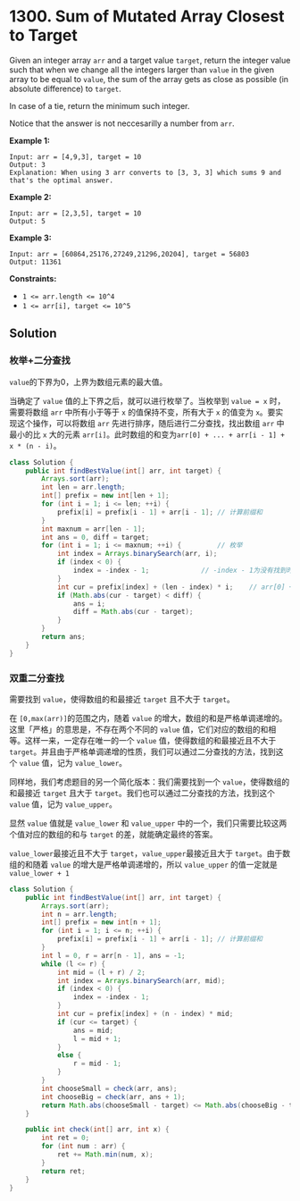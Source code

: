# 1300. Sum of Mutated Array Closest to Target

Given an integer array `arr` and a target value `target`, return the integer value such that when we change all the integers larger than `value` in the given array to be equal to `value`, the sum of the array gets as close as possible (in absolute difference) to `target`.

In case of a tie, return the minimum such integer.

Notice that the answer is not neccesarilly a number from `arr`.


**Example 1:**
```text
Input: arr = [4,9,3], target = 10
Output: 3
Explanation: When using 3 arr converts to [3, 3, 3] which sums 9 and that's the optimal answer.
```
**Example 2:**
```text
Input: arr = [2,3,5], target = 10
Output: 5
```
**Example 3:**
```text
Input: arr = [60864,25176,27249,21296,20204], target = 56803
Output: 11361
```

**Constraints:**

* `1 <= arr.length <= 10^4`
* `1 <= arr[i], target <= 10^5`

## Solution

### 枚举+二分查找

`value`的下界为0，上界为数组元素的最大值。

当确定了 `value` 值的上下界之后，就可以进行枚举了。当枚举到 `value = x` 时，需要将数组 `arr` 中所有小于等于 `x` 的值保持不变，所有大于 `x` 的值变为 `x`。要实现这个操作，可以将数组 `arr` 先进行排序，随后进行二分查找，找出数组 `arr` 中最小的比 `x` 大的元素 `arr[i]`。此时数组的和变为`arr[0] + ... + arr[i - 1] + x * (n - i)`。

```java
class Solution {
    public int findBestValue(int[] arr, int target) {
        Arrays.sort(arr);
        int len = arr.length;
        int[] prefix = new int[len + 1];
        for (int i = 1; i <= len; ++i) {
            prefix[i] = prefix[i - 1] + arr[i - 1];	// 计算前缀和
        }
        int maxnum = arr[len - 1];
        int ans = 0, diff = target;
        for (int i = 1; i <= maxnum; ++i) {			// 枚举
            int index = Arrays.binarySearch(arr, i);
            if (index < 0) {
                index = -index - 1;				// -index - 1为没有找到时应当插入的位置
            }
            int cur = prefix[index] + (len - index) * i;	// arr[0] + ... + arr[i - 1] + x * (n - i)
            if (Math.abs(cur - target) < diff) {
                ans = i;
                diff = Math.abs(cur - target);
            }
        }
        return ans;
    }
}
```

### 双重二分查找

需要找到 `value`，使得数组的和最接近 `target` 且不大于 `target`。

在 `[0,max⁡(arr)]`的范围之内，随着 `value` 的增大，数组的和是严格单调递增的。这里「严格」的意思是，不存在两个不同的 `value` 值，它们对应的数组的和相等。这样一来，一定存在唯一的一个 `value` 值，使得数组的和最接近且不大于 `target`。并且由于严格单调递增的性质，我们可以通过二分查找的方法，找到这个 `value` 值，记为 `value_lower`。

同样地，我们考虑题目的另一个简化版本：我们需要找到一个 `value`，使得数组的和最接近 `target` 且大于 `target`。我们也可以通过二分查找的方法，找到这个 `value` 值，记为 `value_upper`。

显然 `value` 值就是 `value_lower` 和 `value_upper` 中的一个，我们只需要比较这两个值对应的数组的和与 `target` 的差，就能确定最终的答案。

`value_lower`最接近且不大于 `target`，`value_upper`最接近且大于 `target`。由于数组的和随着 `value` 的增大是严格单调递增的，所以 `value_upper` 的值一定就是 `value_lower + 1`

```java
class Solution {
    public int findBestValue(int[] arr, int target) {
        Arrays.sort(arr);
        int n = arr.length;
        int[] prefix = new int[n + 1];
        for (int i = 1; i <= n; ++i) {
            prefix[i] = prefix[i - 1] + arr[i - 1];	// 计算前缀和
        }
        int l = 0, r = arr[n - 1], ans = -1;
        while (l <= r) {
            int mid = (l + r) / 2;
            int index = Arrays.binarySearch(arr, mid);
            if (index < 0) {
                index = -index - 1;
            }
            int cur = prefix[index] + (n - index) * mid;
            if (cur <= target) {
                ans = mid;
                l = mid + 1;
            }
            else {
                r = mid - 1;
            }
        }
        int chooseSmall = check(arr, ans);
        int chooseBig = check(arr, ans + 1);
        return Math.abs(chooseSmall - target) <= Math.abs(chooseBig - target) ? ans : ans + 1;
    }

    public int check(int[] arr, int x) {
        int ret = 0;
        for (int num : arr) {
            ret += Math.min(num, x);
        }
        return ret;
    }
}
```


